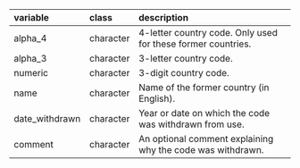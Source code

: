|variable       |class     |description                           |
|:--------------|:---------|:-------------------------------------|
|alpha_4        |character |4-letter country code. Only used for these former countries. |
|alpha_3        |character |3-letter country code. |
|numeric        |character |3-digit country code. |
|name           |character |Name of the former country (in English). |
|date_withdrawn |character |Year or date on which the code was withdrawn from use. |
|comment        |character |An optional comment explaining why the code was withdrawn. |
